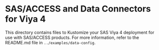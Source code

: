 # SAS/ACCESS and Data Connectors for Viya 4
This directory contains files to Kustomize your SAS Viya 4 deployment
for use with SAS/ACCESS products. For more information, refer to the 
README.md file in `../examples/data-config`.